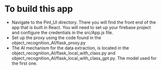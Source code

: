 # To build this app
* Navigate to the Pint_UI directory. There you will find the front end of the app that is built in React. You will need to set up your firebase project and configure the credentials in the src/App.js file.
* Set up the proxy using the code found in the object_recognition_AI/flask_proxy.py
* The AI mechanism for the data extraction, is located in the object_recognition_AI/flask_local_with_class.py and object_recognition_AI/flask_local_with_class_gpt.py. The model used for the first one. 

